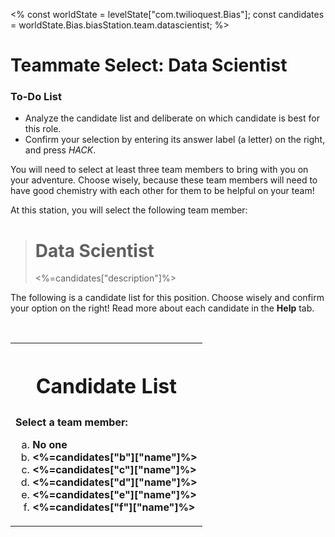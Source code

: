 <%
const worldState = levelState["com.twilioquest.Bias"];
const candidates = worldState.Bias.biasStation.team.datascientist;
%>

# Teammate Select: Data Scientist

<div class="aside">
<h3>To-Do List</h3>
<ul>
  <li>Analyze the candidate list and deliberate on which candidate is best for this role.</li>
  <li>Confirm your selection by entering its answer label (a letter) on the right, and press <i>HACK</i>.</li>
</ul>
</div>

You will need to select at least three team members to bring with you on your adventure. Choose wisely, because these team members will need to have good chemistry with each other for them to be helpful on your team! 

At this station, you will select the following team member:

> <h1>Data Scientist</h1>
> <%=candidates["description"]%>

The following is a candidate list for this position. Choose wisely and confirm your option on the right! Read more about each candidate in the **Help** tab.

<br>

<table style="border:none !important">

<tr><th style="border:none !important"><h1>Candidate List</h1></th></tr>
<tr><td>
<strong>Select a team member: </strong>
<ol type="a">
<li><b>No one</b></li>
<li><b><%=candidates["b"]["name"]%></b></li>
<li><b><%=candidates["c"]["name"]%></b></li>
<li><b><%=candidates["d"]["name"]%></b></li>
<li><b><%=candidates["e"]["name"]%></b></li>
<li><b><%=candidates["f"]["name"]%></b></li>
</ol>
</td></tr>

</table>